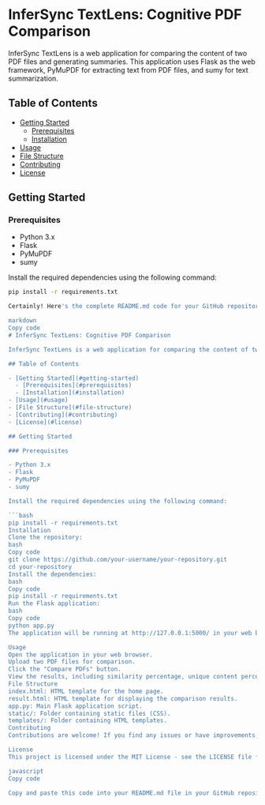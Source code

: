 # InferSync TextLens: Cognitive PDF Comparison

InferSync TextLens is a web application for comparing the content of two PDF files and generating summaries. This application uses Flask as the web framework, PyMuPDF for extracting text from PDF files, and sumy for text summarization.

## Table of Contents

- [Getting Started](#getting-started)
  - [Prerequisites](#prerequisites)
  - [Installation](#installation)
- [Usage](#usage)
- [File Structure](#file-structure)
- [Contributing](#contributing)
- [License](#license)

## Getting Started

### Prerequisites

- Python 3.x
- Flask
- PyMuPDF
- sumy

Install the required dependencies using the following command:

```bash
pip install -r requirements.txt

Certainly! Here's the complete README.md code for your GitHub repository:

markdown
Copy code
# InferSync TextLens: Cognitive PDF Comparison

InferSync TextLens is a web application for comparing the content of two PDF files and generating summaries. This application uses Flask as the web framework, PyMuPDF for extracting text from PDF files, and sumy for text summarization.

## Table of Contents

- [Getting Started](#getting-started)
  - [Prerequisites](#prerequisites)
  - [Installation](#installation)
- [Usage](#usage)
- [File Structure](#file-structure)
- [Contributing](#contributing)
- [License](#license)

## Getting Started

### Prerequisites

- Python 3.x
- Flask
- PyMuPDF
- sumy

Install the required dependencies using the following command:

```bash
pip install -r requirements.txt
Installation
Clone the repository:
bash
Copy code
git clone https://github.com/your-username/your-repository.git
cd your-repository
Install the dependencies:
bash
Copy code
pip install -r requirements.txt
Run the Flask application:
bash
Copy code
python app.py
The application will be running at http://127.0.0.1:5000/ in your web browser.

Usage
Open the application in your web browser.
Upload two PDF files for comparison.
Click the "Compare PDFs" button.
View the results, including similarity percentage, unique content percentages, summaries, similar content, and summary of similar content.
File Structure
index.html: HTML template for the home page.
result.html: HTML template for displaying the comparison results.
app.py: Main Flask application script.
static/: Folder containing static files (CSS).
templates/: Folder containing HTML templates.
Contributing
Contributions are welcome! If you find any issues or have improvements, feel free to open a pull request.

License
This project is licensed under the MIT License - see the LICENSE file for details.

javascript
Copy code

Copy and paste this code into your README.md file in your GitHub repository. Make sure to replace placeholders like `your-username` and `your-repository` with your actual GitHub username and repository name. If you have a specific license for your project, you can replace the `LICENSE` section accordingly.




